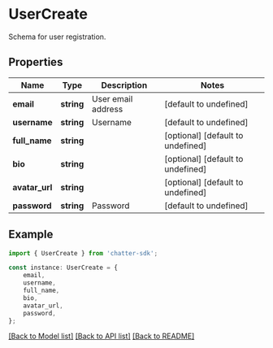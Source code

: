 # UserCreate

Schema for user registration.

## Properties

Name | Type | Description | Notes
------------ | ------------- | ------------- | -------------
**email** | **string** | User email address | [default to undefined]
**username** | **string** | Username | [default to undefined]
**full_name** | **string** |  | [optional] [default to undefined]
**bio** | **string** |  | [optional] [default to undefined]
**avatar_url** | **string** |  | [optional] [default to undefined]
**password** | **string** | Password | [default to undefined]

## Example

```typescript
import { UserCreate } from 'chatter-sdk';

const instance: UserCreate = {
    email,
    username,
    full_name,
    bio,
    avatar_url,
    password,
};
```

[[Back to Model list]](../README.md#documentation-for-models) [[Back to API list]](../README.md#documentation-for-api-endpoints) [[Back to README]](../README.md)
